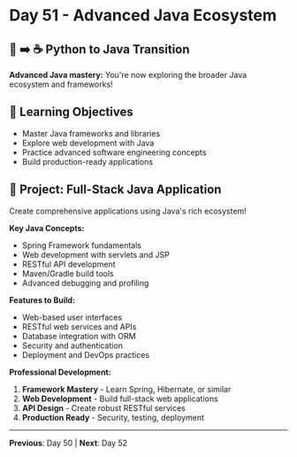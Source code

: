 # Day 51 - Advanced Java Ecosystem

## 🐍 ➡️ ☕ Python to Java Transition

**Advanced Java mastery:** You're now exploring the broader Java ecosystem and frameworks!

## 🎯 Learning Objectives
- Master Java frameworks and libraries
- Explore web development with Java
- Practice advanced software engineering concepts
- Build production-ready applications

## 🚀 Project: Full-Stack Java Application
Create comprehensive applications using Java's rich ecosystem!

**Key Java Concepts:**
- Spring Framework fundamentals
- Web development with servlets and JSP
- RESTful API development
- Maven/Gradle build tools
- Advanced debugging and profiling

**Features to Build:**
- Web-based user interfaces
- RESTful web services and APIs
- Database integration with ORM
- Security and authentication
- Deployment and DevOps practices

**Professional Development:**
1. **Framework Mastery** - Learn Spring, Hibernate, or similar
2. **Web Development** - Build full-stack web applications
3. **API Design** - Create robust RESTful services
4. **Production Ready** - Security, testing, deployment

---
**Previous**: Day 50 | **Next**: Day 52
